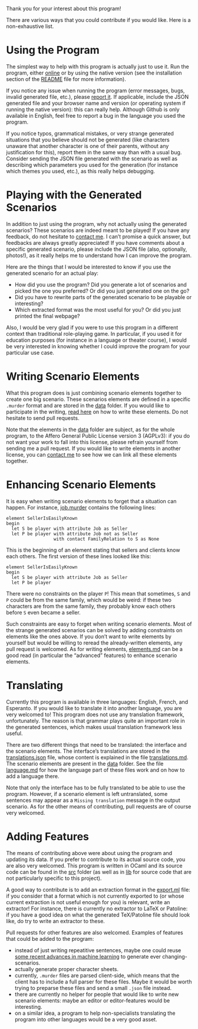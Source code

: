 
Thank you for your interest about this program!

There are various ways that you could contribute if you would like.
Here is a non-exhaustive list.

# Using the Program

The simplest way to help with this program is actually just to use it.
Run the program, either [online](https://mbodin.github.io/murder-generator/) or by using the native version (see the installation section of the [README](./README.md) file for more information).

If you notice any issue when running the program (error messages, bugs, invalid generated file, etc.), please [report it](https://github.com/Mbodin/murder-generator/issues).
If applicable, include the JSON generated file and your browser name and version (or operating system if running the native version): this can really help.
Although Github is only available in English, feel free to report a bug in the language you used the program.

If you notice typos, grammatical mistakes, or very strange generated situations that you believe should not be generated (like characters unaware that another character is one of their parents, without any justification for this), report them in the same way than with a usual bug.
Consider sending the JSON file generated with the scenario as well as describing which parameters you used for the generation (for instance which themes you used, etc.), as this really helps debugging.

# Playing with the Generated Scenarios

In addition to just using the program, why not actually using the generated scenarios?
These scenarios are indeed meant to be played!
If you have any feedback, do not hesitate to [contact me](https://github.com/Mbodin).
I can’t promise a quick answer, but feedbacks are always greatly appreciated!
If you have comments about a specific generated scenario, please include the JSON file (also, optionally, photos!), as it really helps me to understand how I can improve the program.

Here are the things that I would be interested to know if you use the generated scenario for an actual play:
- How did you use the program?  Did you generate a lot of scenarios and picked the one you preferred?  Or did you just generated one on the go?
- Did you have to rewrite parts of the generated scenario to be playable or interesting?
- Which extracted format was the most useful for you?  Or did you just printed the final webpage?

Also, I would be very glad if you were to use this program in a different context than traditional role-playing game.
In particular, if you used it for education purposes (for instance in a language or theater course), I would be very interested in knowing whether I could improve the program for your particular use case.

# Writing Scenario Elements

What this program does is just combining scenario elements together to create one big scenario.
These scenarios elements are defined in a specific `.murder` format and are stored in the [data](./data) folder.
If you would like to participate in the writing, [read here](./doc/elements.md) on how to write these elements.
Do not hesitate to send pull requests.

Note that the elements in the [data](./data) folder are subject, as for the whole program, to the Affero General Public License version 3 (AGPLv3): if you do not want your work to fall into this license, please refrain yourself from sending me a pull request.
If you would like to write elements in another license, you can [contact me](https://github.com/Mbodin) to see how we can link all these elements together.

# Enhancing Scenario Elements

It is easy when writing scenario elements to forget that a situation can happen.
For instance, [job.murder](./data/job.murder) contains the following lines:
```murder
element SellerIsEasilyKnown
begin
  let S be player with attribute Job as Seller
  let P be player with attribute Job not as Seller
                  with contact FamilyRelation to S as None
```
This is the beginning of an element stating that sellers and clients know each others.
The first version of these lines looked like this:
```murder
element SellerIsEasilyKnown
begin
  let S be player with attribute Job as Seller
  let P be player
```
There were no constraints on the player `P`!
This mean that sometimes, `S` and `P` could be from the same family, which would be weird: if these two characters are from the same family, they probably know each others before `S` even became a seller.

Such constraints are easy to forget when writing scenario elements.
Most of the strange generated scenarios can be solved by adding constraints on elements like the ones above.
If you don’t want to write elements by yourself but would be willing to reread the already-written elements, any pull request is welcomed.
As for writing elements, [elements.md](./doc/elements.md) can be a good read (in particular the “advanced” features) to enhance scenario elements.

# Translating

Currently this program is available in three languages: English, French, and Esperanto.
If you would like to translate it into another language, you are very welcomed to!
This program does not use any translation framework, unfortunately.
The reason is that grammar plays quite an important role in the generated sentences, which makes usual translation framework less useful.

There are two different things that need to be translated: the interface and the scenario elements.
The interface’s translations are stored in the [translations.json](./web/translations.json) file, whose content is explained in the file [translations.md](./doc/translations.md).
The scenario elements are present in the [data](./data) folder.
See the file [language.md](./doc/language.md) for how the language part of these files work and on how to add a language there.

Note that only the interface has to be fully translated to be able to use the program.
However, if a scenario element is left untranslated, some sentences may appear as a `Missing translation` message in the output scenario.
As for the other means of contributing, pull requests are of course very welcomed.

# Adding Features

The means of contributing above were about using the program and updating its data.
If you prefer to contribute to its actual source code, you are also very welcomed.
This program is written in OCaml and its source code can be found in the [src](./src) folder (as well as in [lib](./lib) for source code that are not particularly specific to this project).

A good way to contribute is to add an extraction format in the [export.ml](./src/export.ml) file: if you consider that a format which is not currently exported to (or whose current extraction is not useful enough for you) is relevant, write an extractor!
For instance, there is currently no extractor to LaTeX or Patoline: if you have a good idea on what the generated TeX/Patoline file should look like, do try to write an extractor to these.

Pull requests for other features are also welcomed.
Examples of features that could be added to the program:
- instead of just writing repeatitive sentences, maybe one could reuse [some recent advances in machine learning](https://openai.com/blog/better-language-models/) to generate ever changing-scenarios.
- actually generate proper character sheets.
- currently, `.murder` files are parsed client-side, which means that the client has to include a full parser for these files.  Maybe it would be worth trying to preparse these files and send a small `.json` file instead.
- there are currently no helper for people that would like to write new scenario elements: maybe an editor or editor-features would be interesting.
- on a similar idea, a program to help non-specialists translating the program into other languages would be a very good asset.


